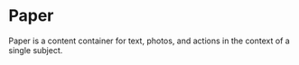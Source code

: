 # Paper

Paper is a content container for text, photos, and actions in the context of a single subject.
